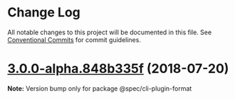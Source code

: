 # Change Log

All notable changes to this project will be documented in this file.
See [Conventional Commits](https://conventionalcommits.org) for commit guidelines.

<a name="3.0.0-alpha.848b335f"></a>
# [3.0.0-alpha.848b335f](https://github.com/joshblack/spec/compare/v2.1.2...v3.0.0-alpha.848b335f) (2018-07-20)




**Note:** Version bump only for package @spec/cli-plugin-format
